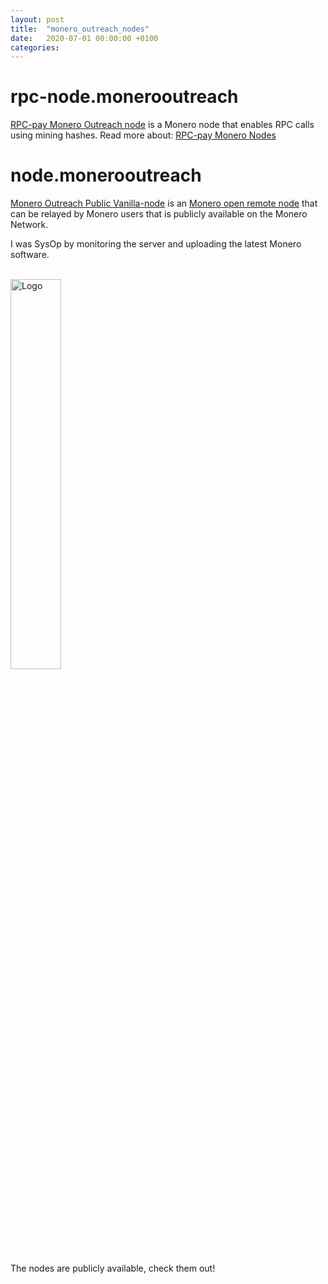 ```yaml
---
layout: post
title:  "monero_outreach_nodes"
date:   2020-07-01 00:00:00 +0100
categories:
---
```


# rpc-node.monerooutreach
<a href="https://rpc-node.monerooutreach.org/">RPC-pay Monero Outreach node</a> is a Monero node that enables RPC calls using mining hashes. Read more about: <a href="https://www.monerooutreach.org/stories/RPC-Pay.html">RPC-pay Monero Nodes</a>

# node.monerooutreach
<a href="https://node.monerooutreach.org/">Monero Outreach Public Vanilla-node</a> is an <a href="https://www.getmonero.org/resources/moneropedia/remote-node.html">Monero open remote node</a> that can be relayed by Monero users that is publicly available on the Monero Network.

I was SysOp by monitoring the server and uploading the latest Monero software.  

<br><img src="../../../assets/images/monero-outreach-node-og.jpg" alt="Logo" width="40%"/>

The nodes are publicly available, check them out!